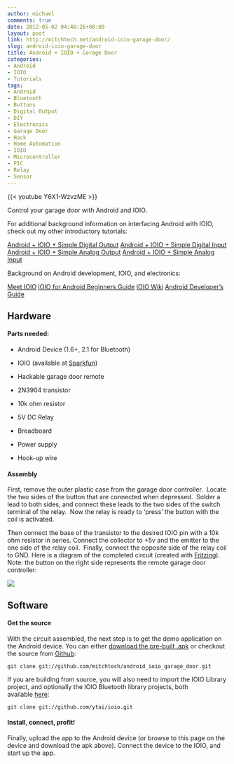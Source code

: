 ```yaml
---
author: michael
comments: true
date: 2012-05-02 04:48:26+00:00
layout: post
link: http://mitchtech.net/android-ioio-garage-door/
slug: android-ioio-garage-door
title: Android + IOIO + Garage Door
categories:
- Android
- IOIO
- Tutorials
tags:
- Android
- Bluetooth
- Buttons
- Digital Output
- DIY
- Electronics
- Garage Door
- Hack
- Home Automation
- IOIO
- Microcontroller
- PIC
- Relay
- Sensor
---
```


{{< youtube Y6X1-WzvzME >}}

Control your garage door with Android and IOIO.

For additional background information on interfacing Android with IOIO, check out my other introductory tutorials:

[Android + IOIO + Simple Digital Output](http://mitchtech.net/android-ioio-simple-digital-output/)
[Android + IOIO + Simple Digital Input](http://mitchtech.net/android-ioio-simple-digital-input/)
[Android + IOIO + Simple Analog Output](http://mitchtech.net/android-ioio-simple-analog-output/)
[Android + IOIO + Simple Analog Input](http://mitchtech.net/android-ioio-simple-analog-input/)

Background on Android development, IOIO, and electronics:

[Meet IOIO](http://ytai-mer.blogspot.com/2011/04/meet-ioio-io-for-android.html)
[IOIO for Android Beginners Guide](http://www.sparkfun.com/tutorials/280)
[IOIO Wiki](https://github.com/ytai/ioio/wiki)
[Android Developer’s Guide](http://developer.android.com/guide/index.html)

## Hardware

#### Parts needed:

  * Android Device (1.6+, 2.1 for Bluetooth)

  * IOIO (available at [Sparkfun](http://www.sparkfun.com/products/10748))

  * Hackable garage door remote

  * 2N3904 transistor

  * 10k ohm resistor

  * 5V DC Relay

  * Breadboard

  * Power supply

  * Hook-up wire

#### Assembly

First, remove the outer plastic case from the garage door controller.  Locate the two sides of the button that are connected when depressed.  Solder a lead to both sides, and connect these leads to the two sides of the switch terminal of the relay.  Now the relay is ready to ‘press’ the button with the coil is activated.

Then connect the base of the transistor to the desired IOIO pin with a 10k ohm resistor in series. Connect the collector to +5v and the emitter to the one side of the relay coil.  Finally, connect the opposite side of the relay coil to GND. Here is a diagram of the completed circuit (created with [Fritzing](http://fritzing.org/)). Note: the button on the right side represents the remote garage door controller:

[![](http://mitchtech.net/wp-content/uploads/2012/05/ioio_garage_door.png)](http://mitchtech.net/wp-content/uploads/2012/05/ioio_garage_door.png)

## Software

#### Get the source

With the circuit assembled, the next step is to get the demo application on the Android device. You can either [download the pre-built .apk](http://mitch-tech.appspot.com/ioio/IOIOGarageDoor.apk) or checkout the source from [Github](https://github.com/mitchtech/android_ioio_garage_door):

```
git clone git://github.com/mitchtech/android_ioio_garage_door.git
```

If you are building from source, you will also need to import the IOIO Library project, and optionally the IOIO Bluetooth library projects, both available [here](https://github.com/ytai/ioio):

```
git clone git://github.com/ytai/ioio.git
```

#### Install, connect, profit!

Finally, upload the app to the Android device (or browse to this page on the device and download the apk above). Connect the device to the IOIO, and start up the app.

